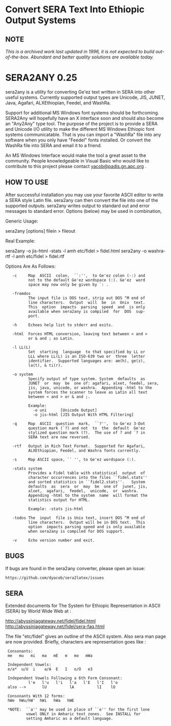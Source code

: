 # Convert SERA Text Into Ethiopic Output Systems

## NOTE
*This is a archived work last updated in 1996, it is not expected to
 build out-of-the-box.  Abundant and better quality solutions are
 available today.*


SERA2ANY 0.25
=============

sera2any is a utility for converting Ge'ez text written in SERA into other
useful systems.  Currently supported output types are Unicode, JIS, JUNET,
Java, Agafari, ALXEthiopian, Feedel, and WashRa.

Support for additional MS Windows font systems should be forthcoming. SERA2Any
will hopefully have an X interface soon and should also become an "Any2Any"
type tool.  The purpose of the project is to provide a SERA and Unicode I/O 
utility to make the different MS Windows Ethiopic font systems communicatable.
That is you can import a "WashRa" file into any software when you only have
"Feedel" fonts installed.  Or convert the WashRa file into SERA and email it
to a friend.

An MS Windows Interface would make the tool a great asset to the community.
People knowledgeable in Visual Basic who would like to contribute to this
project please contact yacob@padis.gn.apc.org .


HOW TO USE
----------

After successful installation you may use your favorite ASCII editor to write
a SERA style Latin file.  sera2any can then convert the file into one of the
supported outputs.  sera2any writes output to standard out and error messages
to standard error. Options (below) may be used in combination, 

Generic Usage:

   sera2any [options] filein > fileout

Real Example:

   sera2any -o jis-html -stats -l amh etc/fidel > fidel.html
   sera2any -o washra-rtf -l amh etc/fidel > fidel.rtf


Options Are As Follows:

       -c     Map  ASCII  colon,  ``:'',  to Ge'ez colon (-:) and
              not to the default Ge'ez wordspace (:). Ge'ez  word
              space may now only be given by `: .

       -fromdos
              The input file is DOS text, strip out DOS ^M end of
              line characters.  Output  will  be  in  Unix  text.
              This  option  impacts  parsing  speed  and  is only
              available when sera2any is compiled  for  DOS  sup-
              port.

       -h     Echoes help list to stderr and exits.

       -html  Forces HTML conversion, leaving text between < and >
              or & and ; as Latin.

       -l LL(L)
              Set  starting  language  to that specified by LL or
              LLL where LL(L) is an ISO-639 two or  three  letter
              identifier.  Supported languages are: am(h), ge(z),
              la(t), & ti(r).

       -o system
              Specify output of type system. System  defaults  as
              JUNET  or  may  be  one of: agafari, alxet, feedel, sera,
			  jis, java, unicode, or washra.  Appending -html to the 
			  system forces the scanner to leave as Latin all text 
			  between < and > or & and ;.

              Example:
                -o uni      [Unicode Output]
                -o jis-html [JIS Output With HTML Filtering]

       -q     Map  ASCII  question  mark,  ``?'',  to Ge'ez 3-Dot
              question mark (`?) and not  to  the  default  Ge'ez
              stylized question mark (?).  The use of ? and `? in
              SERA text are now reversed.

       -rtf   Output in Rich Text Format.  Supported for Agafari,
              ALXEthiopian, Feedel, and Washra fonts currently.

       -s     Map ASCII space, `` '', to Ge'ez wordspace (:).

       -stats system
              Provides a Fidel table with statistical  output  of
              character occurrences into the files ``fidel.stats''
              and sorted statistics in ``fidel2.stats''.   System
              defaults  as  sera  or  may  be  one of  junet, jis, 
			  alxet,  agafari,  feedel,  unicode,  or  washra.  
              Appending -html to the system  name  will format the 
			  statistics output for HTML.

              Example: -stats jis-html

       -todos The  input  file is Unix text, insert DOS ^M end of
              line characters.  Output will be in DOS text.  This
              option  impacts parsing speed and is only available
              when sera2any is compiled for DOS support.

       -v     Echo version number and exit.

 

BUGS
----

If bugs are found in the sera2any converter, please open an issue:

	https://github.com/dyacob/sera2latex/issues


SERA
----

Extended documents for The System for Ethiopic Representation in ASCII (SERA)
by World Wide Web at : 

   http://abyssiniagateway.net/fidel/fidel.html
   http://abyssiniagateway.net/fidel/sera-faq.html


The file "etc/fidel" gives an outline of the ASCII system.
Also sera man page are now provided.
Briefly, characters are representation goes like :

     Consonants:
     me   mu   mi   ma   mE   m   mo   mWa

     Independent Vowels:
     e/a*  u/U  i    a/A  E   I   o/O   e3

     Independent Vowels Following a 6th Form Consonant:
              l'e   l'u   l'i   l'a   l'E   l'I   l'o
     also -->       lU          lA          lI    lO

     Consonants With 12 forms:
     hWe  hWu/hW'  hWi   hWa   hWE

     *NOTE:  ``a'' may be used in place of ``e'' for the first lone
             vowel ONLY in Amharic text zones.  See INSTALL for
             setting Amharic as a default language.


